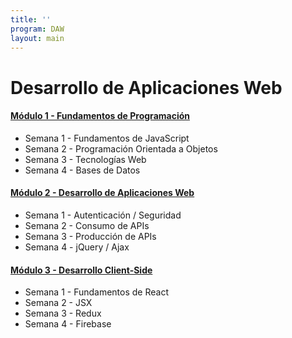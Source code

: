 ```yaml
---
title: ''
program: DAW
layout: main
---
```


# Desarrollo de Aplicaciones Web

#### [Módulo 1 - Fundamentos de Programación](/daw/m1/index)

* Semana 1 - Fundamentos de JavaScript
* Semana 2 - Programación Orientada a Objetos
* Semana 3 - Tecnologías Web
* Semana 4 - Bases de Datos

#### [Módulo 2 - Desarrollo de Aplicaciones Web](/daw/m2/index)

* Semana 1 - Autenticación / Seguridad
* Semana 2 - Consumo de APIs
* Semana 3 - Producción de APIs
* Semana 4 - jQuery / Ajax

#### [Módulo 3 - Desarrollo Client-Side](/daw/m3/index)

* Semana 1 - Fundamentos de React
* Semana 2 - JSX
* Semana 3 - Redux
* Semana 4 - Firebase
